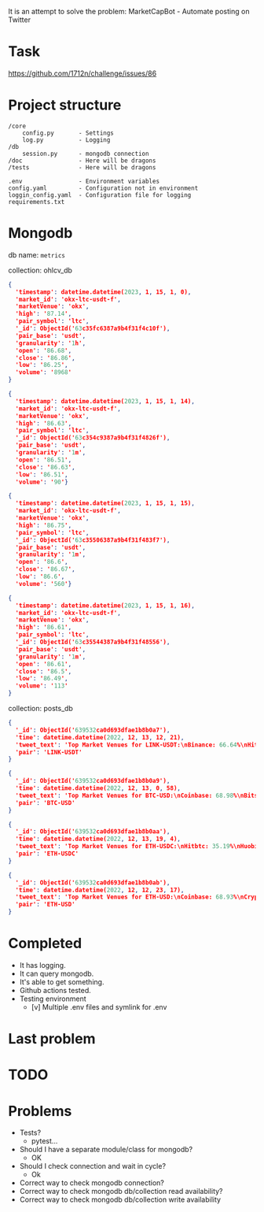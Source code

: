 It is an attempt to solve the problem: 
MarketCapBot - Automate posting on Twitter

# Task

https://github.com/1712n/challenge/issues/86

# Project structure
```
/core
    config.py       - Settings 
    log.py          - Logging
/db                 
    session.py      - mongodb connection
/doc                - Here will be dragons
/tests              - Here will be dragons

.env                - Environment variables
config.yaml         - Configuration not in environment
loggin_config.yaml  - Configuration file for logging
requirements.txt 
```

# Mongodb

db name: `metrics`

collection: ohlcv_db
```json
{
  'timestamp': datetime.datetime(2023, 1, 15, 1, 0), 
  'market_id': 'okx-ltc-usdt-f', 
  'marketVenue': 'okx', 
  'high': '87.14', 
  'pair_symbol': 'ltc', 
  '_id': ObjectId('63c35fc6387a9b4f31f4c10f'), 
  'pair_base': 'usdt', 
  'granularity': '1h', 
  'open': '86.68', 
  'close': '86.86', 
  'low': '86.25', 
  'volume': '8968'
}

{
  'timestamp': datetime.datetime(2023, 1, 15, 1, 14), 
  'market_id': 'okx-ltc-usdt-f', 
  'marketVenue': 'okx', 
  'high': '86.63', 
  'pair_symbol': 'ltc', 
  '_id': ObjectId('63c354c9387a9b4f31f4826f'), 
  'pair_base': 'usdt', 
  'granularity': '1m', 
  'open': '86.51', 
  'close': '86.63', 
  'low': '86.51', 
  'volume': '90'}

{
  'timestamp': datetime.datetime(2023, 1, 15, 1, 15), 
  'market_id': 'okx-ltc-usdt-f', 
  'marketVenue': 'okx', 
  'high': '86.75', 
  'pair_symbol': 'ltc', 
  '_id': ObjectId('63c35506387a9b4f31f483f7'), 
  'pair_base': 'usdt', 
  'granularity': '1m', 
  'open': '86.6', 
  'close': '86.67', 
  'low': '86.6', 
  'volume': '560'}

{
  'timestamp': datetime.datetime(2023, 1, 15, 1, 16), 
  'market_id': 'okx-ltc-usdt-f', 
  'marketVenue': 'okx', 
  'high': '86.61', 
  'pair_symbol': 'ltc', 
  '_id': ObjectId('63c35544387a9b4f31f48556'), 
  'pair_base': 'usdt', 
  'granularity': '1m', 
  'open': '86.61', 
  'close': '86.5', 
  'low': '86.49', 
  'volume': '113'
}

```

collection: posts_db
```json
{
  '_id': ObjectId('639532ca0d693dfae1b8b0a7'), 
  'time': datetime.datetime(2022, 12, 13, 12, 21), 
  'tweet_text': 'Top Market Venues for LINK-USDT:\nBinance: 66.64%\nHitbtc: 11.25%\nOkx: 9.6%\nHuobi: 2.82%\nKucoin: 2.8%\nOthers: 6.89%', 
  'pair': 'LINK-USDT'
}

{
  '_id': ObjectId('639532ca0d693dfae1b8b0a9'), 
  'time': datetime.datetime(2022, 12, 13, 0, 58), 
  'tweet_text': 'Top Market Venues for BTC-USD:\nCoinbase: 68.98%\nBitstamp: 9.33%\nCrypto-com: 7.66%\nBinance-us: 5.28%\nKraken: 3.07%\nOthers: 5.68%', 
  'pair': 'BTC-USD'
}

{
  '_id': ObjectId('639532ca0d693dfae1b8b0aa'), 
  'time': datetime.datetime(2022, 12, 13, 19, 4), 
  'tweet_text': 'Top Market Venues for ETH-USDC:\nHitbtc: 35.19%\nHuobi: 20.92%\nOkx: 20.57%\nBybit: 11.08%\nKucoin: 8.22%\nOthers: 4.01%', 
  'pair': 'ETH-USDC'
}

{
  '_id': ObjectId('639532ca0d693dfae1b8b0ab'), 
  'time': datetime.datetime(2022, 12, 12, 23, 17), 
  'tweet_text': 'Top Market Venues for ETH-USD:\nCoinbase: 68.93%\nCrypto-com: 10.86%\nKraken: 5.81%\nBitfinex: 5.15%\nBitstamp: 4.69%\nOthers: 4.55%', 
  'pair': 'ETH-USD'
}
```

# Completed

- It has logging.
- It can query mongodb.
- It's able to get something.
- Github actions tested.
- Testing environment
  - [v] Multiple .env files and symlink for .env

# Last problem

# TODO

# Problems

- Tests?
  - pytest...
- Should I have a separate module/class for mongodb?
  - OK
- Should I check connection and wait in cycle?
  - Ok
- Correct way to check mongodb connection?
- Correct way to check mongodb db/collection read availability?
- Correct way to check mongodb db/collection write availability
